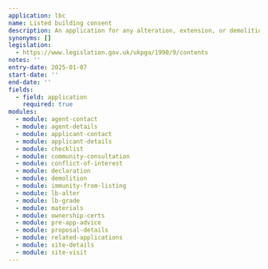 ```yaml
---
application: lbc
name: Listed building consent
description: An application for any alteration, extension, or demolition of a listed building
synonyms: []
legislation:
  - https://www.legislation.gov.uk/ukpga/1990/9/contents
notes: ''
entry-date: 2025-01-07
start-date: ''
end-date: ''
fields:
  - field: application
    required: true
modules:
  - module: agent-contact
  - module: agent-details
  - module: applicant-contact
  - module: applicant-details
  - module: checklist
  - module: community-consultation
  - module: conflict-of-interest
  - module: declaration
  - module: demolition
  - module: immunity-from-listing
  - module: lb-alter
  - module: lb-grade
  - module: materials
  - module: ownership-certs
  - module: pre-app-advice
  - module: proposal-details
  - module: related-applications
  - module: site-details
  - module: site-visit
---
```

